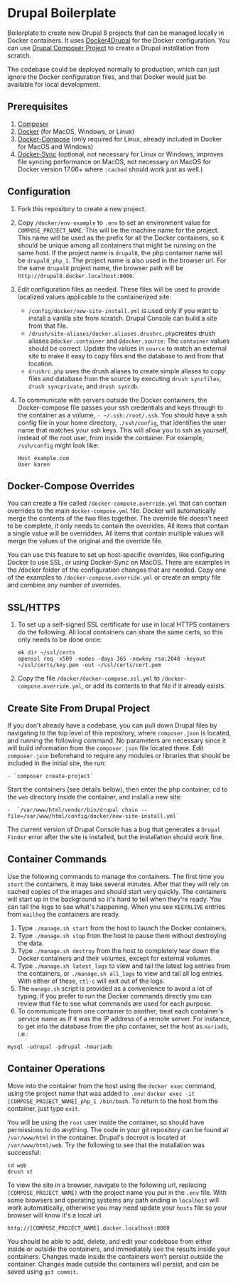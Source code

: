 # Drupal Boilerplate

Boilerplate to create new Drupal 8 projects that can be managed locally in Docker containers. It uses  [Docker4Drupal](https://github.com/wodby/docker4drupal) for the Docker configuration. You can use [Drupal Composer Project](https://github.com/drupal-composer/drupal-project) to create a Drupal installation from scratch.

The codebase could be deployed normally to production, which can just ignore the Docker configuration files, and that Docker would just be available for local development.

## Prerequisites

1. [Composer](https://getcomposer.org/doc/00-intro.md#installation-linux-unix-osx)
2. [Docker](https://docs.docker.com/engine/installation/) (for MacOS, Windows, or Linux)
3. [Docker-Compose](https://docs.docker.com/compose/install/) (only required for Linux, already included in Docker for MacOS and Windows)
4. [Docker-Sync](http://docs.docker4drupal.org/en/latest/macos/) (optional, not necessary for Linux or Windows, improves file syncing performance on MacOS, not necessary on MacOS for Docker version 17.06+ where `:cached` should work just as well.)

## Configuration

1. Fork this repository to create a new project.
2. Copy `/docker/env-example` to `.env` to set an environment value for `COMPOSE_PROJECT_NAME`. This will be the machine name for the project. This name will be used as the prefix for all the Docker containers, so it should be unique among all containers that might be running on the same host. If the project name is `drupal8`, the php container name will be `drupal8_php_1`. The project name is also used in the browser url. For the same `drupal8` project name, the browser path will be `http://drupal8.docker.localhost:8000`.
3. Edit configuration files as needed. These files will be used to provide localized values applicable to the containerized site:
	- `/config/docker/new-site-install.yml` is used only if you want to install a vanilla site from scratch. Drupal Console can build a site from that file.
	- `/drush/site-aliases/docker.aliases.drushrc.php`creates drush aliases `@docker.container` and `@docker.source`. The `container` values should be correct. Update the values in `source` to match an external site to make it easy to copy files and the database to and from that location.
	- `drushrc.php` uses the drush aliases to create simple aliases to copy files and database from the source by executing `drush syncfiles`, `drush syncprivate`, and `drush syncdb`.
4. To communicate with servers outside the Docker containers, the Docker-compose file passes your ssh credentials and keys through to the container as a volume, `- ~/.ssh:/root/.ssh`. You should have a ssh config file in your home directory, `./ssh/config`, that identifies the user name that matches your ssh keys. This will allow you to ssh as yourself, instead of the root user, from inside the container. For example, `/ssh/config` might look like:

	```
	Host example.com
  	User karen
	```

## Docker-Compose Overrides
You can create a file called `/docker-compose.override.yml` that can contain overrides to the main `docker-compose.yml` file. Docker will automatically merge the contents of the two files together. The override file doesn't need to be complete, it only needs to contain the overrides. All items that contain a single value will be overridden. All items that contain multiple values will merge the values of the original and the override file.

You can use this feature to set up host-specific overrides, like configuring Docker to use SSL, or using Docker-Sync on MacOS. There are examples in the /docker folder of the configuration changes that are needed. Copy one of the examples to `/docker-compose.override.yml` or create an empty file and combine any number of overrides.

## SSL/HTTPS

1. To set up a self-signed SSL certificate for use in local HTTPS containers do the following. All local containers can share the same certs, so this only needs to be done once:
	
	```
	mk dir ~/ssl/certs
	openssl req -x509 -nodes -days 365 -newkey rsa:2048 -keyout ~/ssl/certs/key.pem -out ~/ssl/certs/cert.pem
	```
2. Copy the file `/docker/docker-compose.ssl.yml` to `/docker-compose.override.yml`, or add its contents to that file if it already exists. 	


## Create Site From Drupal Project

If you don't already have a codebase, you can pull down Drupal files by navigating to the top level of this repository, where `composer.json` is located, and running the following command. No parameters are necessary since it will build information from the `composer.json` file located there. Edit `composer.json` beforehand to require any modules or libraries that should be included in the initial site, the run:

	- `composer create-project`


Start the containers (see details below), then enter the php container, cd to the `web` directory inside the container, and install a new site:

	-  `/var/www/html/vendor/bin/drupal chain --file=/var/www/html/config/docker/new-site-install.yml`
The current version of Drupal Console has a bug that generates a `Drupal Finder` error after the site is installed, but the installation should work fine.

## Container Commands
Use the following commands to manage the containers. The first time you `start` the containers, it may take several minutes. After that they will rely on cached copies of the images and should start very quickly. The containers will start up in the background so it's hard to tell when they're ready. You can tail the logs to see what's happening. When you see `KEEPALIVE` entries from `mailhog` the containers are ready.

1. Type `./manage.sh start` from the host to launch the Docker containers.
2. Type `./manage.sh stop` from the host to pause them without destroying the data.
3. Type `./manage.sh destroy` from the host to completely tear down the Docker containers and their volumes, except for external volumes.
4. Type `./manage.sh latest_logs` to view and tail the latest log entries from the containers, or `./manage.sh all_logs` to view and tail all log entries. With either of these, `ctl-c` will exit out of the logs.
5. The `manage.sh` script is provided as a convenience to avoid a lot of typing. If you prefer to run the Docker commands directly you can review that file to see what commands are used for each purpose.
4. To communicate from one container to another, treat each container's service name as if it was the IP address of a remote server. For instance, to get into the database from the php container, set the host as `mariadb`, i.e.:

```
mysql -udrupal -pdrupal -hmariadb
```

## Container Operations

 Move into the container from the host using the `docker exec` command, using the project name that was added to `.env`: `docker exec -it [COMPOSE_PROJECT_NAME]_php_1 /bin/bash`. To return to the host from the container, just type `exit`.
 
You will be using the `root` user inside the container, so should have permissions to do anything. The code in your git repository can be found at `/var/www/html` in the container. Drupal's docroot is located at `/var/www/html/web`. Try the following to see that the installation was successful:

```
cd web
drush st
```

To view the site in a browser, navigate to the following url, replacing `[COMPOSE_PROJECT_NAME]`  with the project name you put in the `.env` file. With some browsers and operating systems any path ending in `localhost` will work automatically, otherwise you may need update your `hosts` file so your browser will know it's a local url.

```
http://[COMPOSE_PROJECT_NAME].docker.localhost:8000
```
You should be able to add, delete, and edit your codebase from either inside or outside the containers, and immediately see the results inside your containers. Changes made inside the containers won't persist outside the container. Changes made outside the containers will persist, and can be saved using `git commit`.

